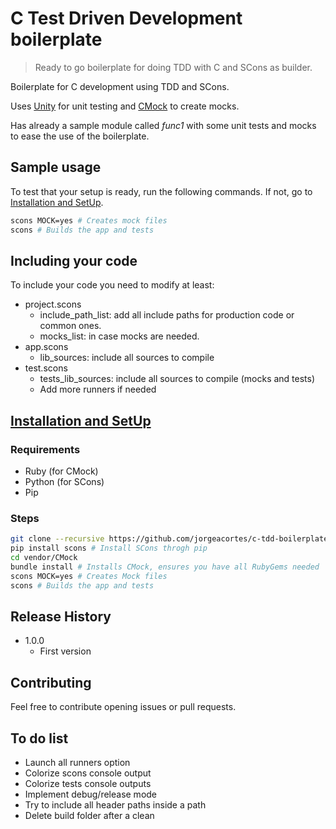 # C Test Driven Development boilerplate
> Ready to go boilerplate for doing TDD with C and SCons as builder.

Boilerplate for C development using TDD and SCons.

Uses [Unity](https://github.com/ThrowTheSwitch/Unity/) for unit testing and [CMock](https://github.com/ThrowTheSwitch/CMock/) to create mocks.

Has already a sample module called _func1_ with some unit tests and mocks to ease the use of the boilerplate.

## Sample usage

To test that your setup is ready, run the following commands. If not, go to [Installation and SetUp](installation).

```sh
scons MOCK=yes # Creates mock files
scons # Builds the app and tests
```

## Including your code

To include your code you need to modify at least:

* project.scons
  * include_path_list: add all include paths for production code or common ones.
  * mocks_list: in case mocks are needed.
* app.scons
  * lib_sources: include all sources to compile
* test.scons
  * tests_lib_sources: include all sources to compile (mocks and tests)
  * Add more runners if needed

## [Installation and SetUp](installation)

### Requirements

* Ruby (for CMock)
* Python (for SCons)
* Pip

### Steps

```sh
git clone --recursive https://github.com/jorgeacortes/c-tdd-boilerplate
pip install scons # Install SCons throgh pip
cd vendor/CMock
bundle install # Installs CMock, ensures you have all RubyGems needed
scons MOCK=yes # Creates Mock files
scons # Builds the app and tests
```

## Release History

* 1.0.0
    * First version

## Contributing

Feel free to contribute opening issues or pull requests.

## To do list

* Launch all runners option
* Colorize scons console output
* Colorize tests console outputs
* Implement debug/release mode
* Try to include all header paths inside a path
* Delete build folder after a clean
